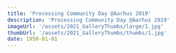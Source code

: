 ```yaml
---
title: 'Processing Community Day @Aarhus 2019'
description: 'Processing Community Day @Aarhus 2019'
imageUrl: '/assets/2021_GalleryThumbs/large/1.jpg'
thumbUrl: '/assets/2021_GalleryThumbs/thumbs/1.jpg'
date: 1950-01-01
---
```

